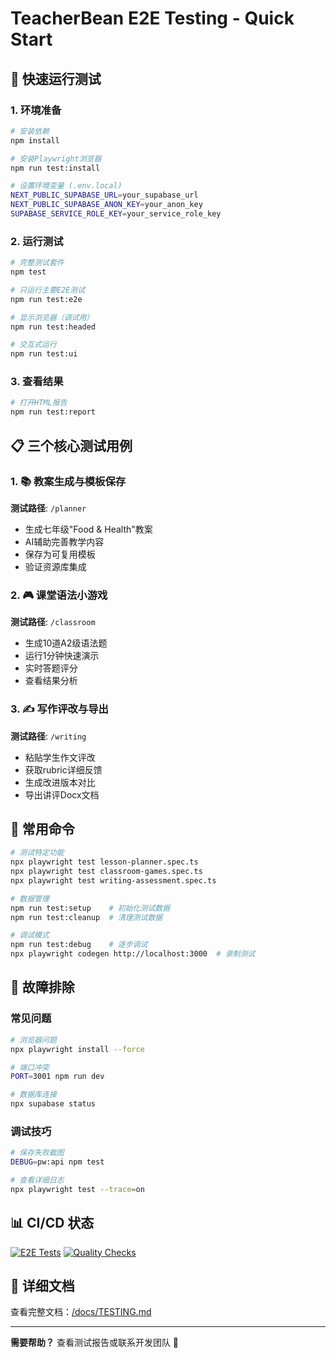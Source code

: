 # TeacherBean E2E Testing - Quick Start

## 🚀 快速运行测试

### 1. 环境准备
```bash
# 安装依赖
npm install

# 安装Playwright浏览器
npm run test:install

# 设置环境变量 (.env.local)
NEXT_PUBLIC_SUPABASE_URL=your_supabase_url
NEXT_PUBLIC_SUPABASE_ANON_KEY=your_anon_key
SUPABASE_SERVICE_ROLE_KEY=your_service_role_key
```

### 2. 运行测试
```bash
# 完整测试套件
npm test

# 只运行主要E2E测试
npm run test:e2e

# 显示浏览器（调试用）
npm run test:headed

# 交互式运行
npm run test:ui
```

### 3. 查看结果
```bash
# 打开HTML报告
npm run test:report
```

## 📋 三个核心测试用例

### 1. 📚 教案生成与模板保存
**测试路径**: `/planner`
- 生成七年级"Food & Health"教案
- AI辅助完善教学内容
- 保存为可复用模板
- 验证资源库集成

### 2. 🎮 课堂语法小游戏
**测试路径**: `/classroom`
- 生成10道A2级语法题
- 运行1分钟快速演示
- 实时答题评分
- 查看结果分析

### 3. ✍️ 写作评改与导出
**测试路径**: `/writing`
- 粘贴学生作文评改
- 获取rubric详细反馈
- 生成改进版本对比
- 导出讲评Docx文档

## 🔧 常用命令

```bash
# 测试特定功能
npx playwright test lesson-planner.spec.ts
npx playwright test classroom-games.spec.ts
npx playwright test writing-assessment.spec.ts

# 数据管理
npm run test:setup    # 初始化测试数据
npm run test:cleanup  # 清理测试数据

# 调试模式
npm run test:debug    # 逐步调试
npx playwright codegen http://localhost:3000  # 录制测试
```

## 🐛 故障排除

### 常见问题
```bash
# 浏览器问题
npx playwright install --force

# 端口冲突
PORT=3001 npm run dev

# 数据库连接
npx supabase status
```

### 调试技巧
```bash
# 保存失败截图
DEBUG=pw:api npm test

# 查看详细日志
npx playwright test --trace=on
```

## 📊 CI/CD 状态

[![E2E Tests](https://github.com/your-repo/teacherbean/workflows/E2E%20Tests/badge.svg)](https://github.com/your-repo/teacherbean/actions)
[![Quality Checks](https://github.com/your-repo/teacherbean/workflows/Quality%20Checks/badge.svg)](https://github.com/your-repo/teacherbean/actions)

## 📖 详细文档

查看完整文档：[/docs/TESTING.md](./docs/TESTING.md)

---
**需要帮助？** 查看测试报告或联系开发团队 🚀